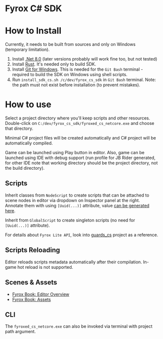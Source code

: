 # Fyrox C# SDK

# How to Install
Currently, it needs to be built from sources and only on Windows (temporary limitation).

1. Install [.Net 8.0](https://dotnet.microsoft.com/en-us/download/dotnet/thank-you/sdk-8.0.410-windows-x64-installer) (later versions probably will work fine too, but not tested)
2. Install [Rust](https://rustup.rs/). It's needed only to build SDK.
3. Install [Git for Windows](https://git-scm.com/downloads). This is needed for the `Git Bash` terminal - required to build the SDK on Windows using shell scripts.
4. Run `install_sdk_cs.sh /c/dev/fyrox_cs_sdk` in `Git Bash` terminal. Note: the path must not exist before installation (to prevent mistakes).

# How to use

Select a project directory where you'll keep scripts and other resources. Double-click on `C:/dev/fyrox_cs_sdk/fyroxed_cs_netcore.exe` and choose that directory. 

Minimal C# project files will be created automatically and C# project will be automatically compiled.

Game can be launched using Play button in editor. Also, game can be launched using IDE with debug support (run profile for JB Rider generated, for other IDE note that working directory should be the project directory, not the build directory).

## Scripts
Inherit classes from `NodeScript` to create scripts that can be attached to scene nodes in editor via dropdown on Inspector panel at the right. Annotate them with using `[Uuid(...)]` attribute, value [can be generated here](https://www.uuidgenerator.net/).

Inherit from `GlobalScript` to create singleton scripts (no need for `[Uuid(...)]` attribute).

For details about `Fyrox Lite API`, look into [guards_cs](showcase/guards_cs) project as a reference.

## Scripts Reloading
Editor reloads scripts metadata automatically after their compilation. In-game hot reload is not supported.

## Scenes & Assets
* [Fyrox Book: Editor Overview](https://fyrox-book.github.io/beginning/editor_overview.html)
* [Fyrox Book: Assets](https://fyrox-book.github.io/beginning/assets.html)

## CLI
The `fyroxed_cs_netcore.exe` can also be invoked via terminal with project path argument.
